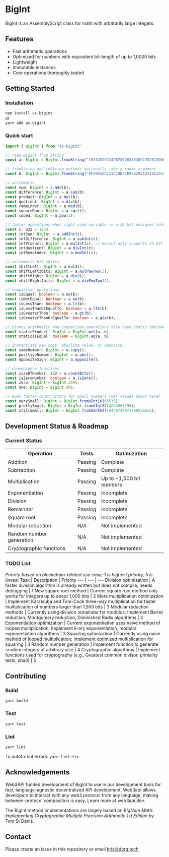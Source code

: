 # BigInt
BigInt is an AssemblyScript class for math with arbitrarily large integers.

## Features

- Fast arithmetic operations
- Optimized for numbers with equivalent bit-length of up to 1,0000 bits
- Lightweight
- Immutable instances
- Core operations thoroughly tested

## Getting Started

### Installation
`npm install as-bigint`  
or  
`yarn add as-bigint`

### Quick start

```typescript
import { BigInt } from "as-bigint"

// read BigInt from string
const a: BigInt = BigInt.fromString("193745297349878926345309275287390603279729047130943891478958917983475091793475173497590134709571089374907109387571937458034975817093477309837980579034797");

// fromString and toString methods optionally take a radix argument
const b: BigInt = BigInt.fromString("9F59E5Ed123C10D57E92629612511b14628D2799", 16);

// arithmetic
const sum: BigInt = a.add(b);
const difference: BigInt = a.sub(b);
const product: BigInt = a.mul(b);
const quotient: BigInt = a.div(b);
const remainder: BigInt = a.mod(b);
const squareRoot: BigInt = a.sqrt();
const cubed: BigInt = a.pow(3);

// faster operations when right-side variable is a 32 bit unsigned integer:
const c: u32 = 1234;
const intSum: BigInt = a.addInt(c);
const intDifference: BigInt = a.subInt(c);
const intProduct: BigInt = a.mulInt(c); // mulInt only supports 28 bit intger arguments (max value: 268435456)
const intQuotient: BigInt = a.divInt(c);
const intRemainder: BigInt = a.modInt(c);

// arithmetic bit shifts
const shiftLeft: BigInt = a.mul2();
const shiftLeft3bits: BigInt = a.mulPowTwo(3);
const shiftRight: BigInt = a.div2();
const shiftRight4bits: BigInt = a.divPowTwo(4);

// comparison operations
const isEqual: boolean = a.eq(b);
const isNotEqual: boolean = a.ne(b);
const isLessThan: boolean = a.lt(b);
const isLessThanOrEqualTo: boolean = a.lte(b);
const isGreaterThan: boolean = a.gt(b);
const isGreaterThanOrEqualTo: boolean = a.gte(b);

// binary arithmetic and comparison operations also have static implementations
const staticProduct: BigInt = BigInt.mul(a, b);
const staticIsEqual: boolean = BigInt.eq(a, b);

// instantiate new copy, absolute value, or opposite
const sameNumber: BigInt = a.copy();
const positiveNumber: BigInt = a.abs();
const oppositeSign: BigInt = a.opposite();

// convenience functions
const sizeOfNumber: i32 = a.countBits();
const isZeroNumber: boolean = a.isZero();
const zero: BigInt = BigInt.ZERO;
const one: BigInt = BigInt.ONE;

// even faster constructors for small numbers (max values shown here)
const verySmall: BigInt = BigInt.fromUInt16(65535);
const prettySmall: BigInt = BigInt.fromUInt32(4294967295);
const stillSmall: BigInt = BigInt.fromUInt64(18446744073709551615);
```

## Development Status & Roadmap

### Current Status

Operation | Tests | Optimization
--- | --- | ---
Addition | Passing | Complete
Subtraction | Passing | Complete
Multiplication | Passing | Up to ~1,500 bit numbers
Exponentiation | Passing | Incomplete
Division | Passing | Incomplete
Remainder | Passing | Incomplete
Square root | Passing | Incomplete
Modular reduction | N/A | Not implemented
Random number generation | N/A | Not implemented
Cryptographic functions | N/A | Not implemented

### TODO List
*Priority based on blockchain-related use case; 1 is highest priority, 5 is lowest*
Task | Description | Priority
--- | --- | ---
Division optimization | A faster division algorithm is already written but does not compile; needs debugging | 1
New square root method | Current square root method only works for integers up to about 1,000 bits | 2
More multiplication optimization | Implement Karatsuba and Tom-Cook three-way multiplication for faster multiplication of numbers larger than 1,500 bits | 3
Modular reduction methods | Currently using division remainder for modulus; Implement Barret reduction, Montgomery reduction, Diminished Radix algorithms | 3
Exponentiation optimization | Current exponentiation uses naive method of looped multiplication; Implement k-ary exponentiation, modular exponentiation algorithms | 3
Squaring optimization | Currently using naive method of looped multiplication; Implement optimized multiplication for squaring | 3
Random number generation | Implement function to generate random integers of arbitrary size | 4
Cryptographic algorithms | Implement functions used for cryptography (e.g., Greatest common divisor, primality tests, sha3) | 5

## Contributing  

### Build  
`yarn build`  

### Test  
`yarn test`  

### Lint
`yarn lint`

To autofix lint errors:
`yarn lint:fix`

## Acknowledgements

Web3API funded development of BigInt to use in our development tools for fast, language-agnostic decentralized API development. Web3api allows developers to interact with any web3 protocol from any language, making between-protocol composition is easy. Learn more at web3api.dev.

The BigInt method implementations are largely based on *BigNum Math: Implementing Cryptographic Multiple Precision Arithmetic 1st Edition*
by Tom St Denis.

## Contact
Please create an issue in this repository or email kris@dorg.tech
